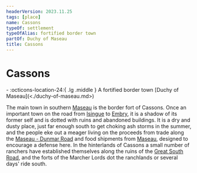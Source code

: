 ```yaml
---
headerVersion: 2023.11.25
tags: [place]
name: Cassons
typeOf: settlement
typeOfAlias: fortified border town
partOf: Duchy of Maseau
title: Cassons
---
```

# Cassons
<div class="grid cards ext-narrow-margin ext-one-column" markdown>
-    :octicons-location-24:{ .lg .middle } A fortified border town [Duchy of Maseau](<./duchy-of-maseau.md>)  
</div>


The main town in southern [Maseau](<./duchy-of-maseau.md>) is the border fort of Cassons. Once an important town on the road from [Isingue](<../../istaros-watershed/isingue.md>) to [Embry](<../sembara/heartlands/embry.md>), it is a shadow of its former self and is dotted with ruins and abandoned buildings. It is a dry and dusty place, just far enough south to get choking ash storms in the summer, and the people eke out a meager living on the proceeds from trade along the [Maseau - Dunmar Road](<../roads/maseau-dunmar-road.md>) and food shipments from [Maseau](<./duchy-of-maseau.md>), designed to encourage a defense here. In the hinterlands of Cassons a small number of ranchers have established themselves along the ruins of the [Great South Road](<../roads/great-south-road.md>), and the forts of the Marcher Lords dot the ranchlands or several days' ride south.